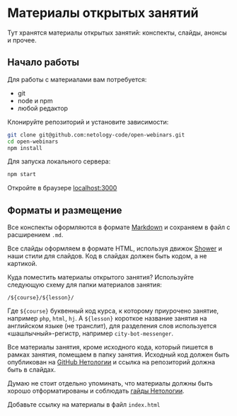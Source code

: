 # Материалы открытых занятий

Тут хранятся материалы открытых занятий: конспекты, слайды, анонсы и прочее.

## Начало работы

Для работы с материалами вам потребуется:

+ git
+ node и npm
+ любой редактор

Клонируйте репозиторий и установите зависимости:
```bash
git clone git@github.com:netology-code/open-webinars.git
cd open-webinars
npm install
```

Для запуска локального сервера:
```bash
npm start
```

Откройте в браузере [localhost:3000](http://localhost:3000)

## Форматы и размещение

Все конспекты оформляются в формате [Markdown](https://ru.wikipedia.org/wiki/Markdown) и сохраняем в файл с расширением `.md`.

Все слайды оформляем в формате HTML, используя движок [Shower](https://shwr.me) и наши стили для слайдов. Код в слайдах должен быть кодом, а не картикой.

Куда поместить материалы открытого занятия? Используйте следующую схему для папки материалов занятия:

```
/${course}/${lesson}/
```

Где `${course}` буквенный код курса, к которому приурочено занятие, например `php`, `html`, `hj`. А `${lesson}` короткое название занятия на английском языке (не транслит), для разделения слов используется «шашлычный»-регистр, например `city-bot-messenger`.

Все материалы занятия, кроме исходного кода, который пишется в рамках занятия, помещаем в папку занятия. Исходный код должен быть опубликован на [GitHub Нетологии](https://github.com/netology-code) и ссылка на репозиторий должна быть в слайдах.

Думаю не стоит отдельно упоминать, что материалы должны быть хорошо отформатированы и соблюдать [гайды Нетологии](hhttps://github.com/netology-code/codestyle).

Добавьте ссылку на материалы в файл `index.html`
